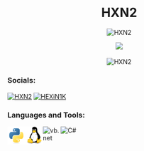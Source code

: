 <img src="https://camo.githubusercontent.com/82291b0fe831bfc6781e07fc5090cbd0a8b912bb8b8d4fec0696c881834f81ac/68747470733a2f2f70726f626f742e6d656469612f394575424971676170492e676966" width="800" height="3"><div align="center">
  
<h1 align="center">HXN2</h1>
<p align="center">
<table>
  <tr>
     <p align="center"> <img src="https://komarev.com/ghpvc/?username=antonkomarev&label=Profile%20views&color=0e75b6&style=flat" alt="HXN2"/> </p>
     <p align="center">
      <img src="https://github-readme-stats.vercel.app/api?username=HXN2&show_icons=true&theme=radical"
    </td>
  </img>
  <tr>
<p><img align="center" src="https://github-readme-stats.vercel.app/api/top-langs?username=HXN2&show_icons=true&theme=radical&hide_border=true&locale=en&layout=compact" alt="HXN2" /></p> 
  </tr>
<h3 align="left">Socials:</h3>
<p align="left">
<a href="https://instagram.com/hxn.ops/" target="blank"><img align="center" src="https://raw.githubusercontent.com/rahuldkjain/github-profile-readme-generator/master/src/images/icons/Social/instagram.svg" alt="HXN2" height="30" width="40" /></a>
<a href="https://t.me/HEXiN1K" target="blank"><img align="center" src="https://upload.wikimedia.org/wikipedia/commons/8/82/Telegram_logo.svg" alt="HEXiN1K" height="30" width="40" /></a>

</p>
  
<h3 align="left">Languages and Tools:</h3>
<a href="https://www.python.org" target="_blank" align="left"> <img src="https://raw.githubusercontent.com/devicons/devicon/master/icons/python/python-original.svg" alt="python" width="40 "height="40" align="left"/> </a>
</p>
</a> 
</a>
</a>
</a> 
</a>
</a>  
</a>  
</a>
</p>
 <p align="left"> <a href="https://www.linux.org/" target="_blank" rel="noreferrer"> <img align="left" src="https://raw.githubusercontent.com/devicons/devicon/master/icons/linux/linux-original.svg" alt="linux" width="40" height="40"/> </a> </p>
</p>
</a> 
</a>
</a>
</a> 
</a>
</a>  
</a>  
</a>
</p>
<a href="https://visualstudio.microsoft.com/" target="_blank" align="left"> <img src="https://visualstudio.microsoft.com/wp-content/uploads/2021/10/Product-Icon.svg" alt="vb.net" width="40 "height="40" align="left"/> </a>
</p>
</a> 
</a>
</a>
</a> 
</a>
</a>  
</a>
<a href="https://docs.microsoft.com/en-us/dotnet/csharp/" target="_blank" align="left"> <img src="https://upload.wikimedia.org/wikipedia/commons/thumb/0/0d/C_Sharp_wordmark.svg/800px-C_Sharp_wordmark.svg.png" alt="C#" width="40 "height="40" align="left"/> </a>
</a>
</p>
</p>
</a> 
</a>
</a>
</a> 
</a>
</p>
<img src="https://camo.githubusercontent.com/82291b0fe831bfc6781e07fc5090cbd0a8b912bb8b8d4fec0696c881834f81ac/68747470733a2f2f70726f626f742e6d656469612f394575424971676170492e676966" width="800" height="3"><div align="center">
<p>
